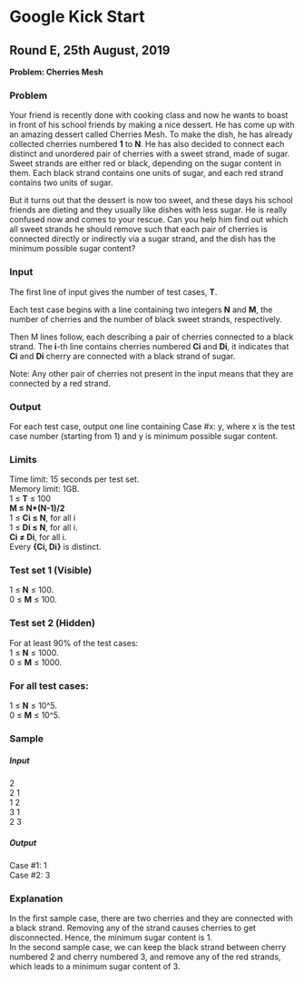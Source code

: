 # Google Kick Start
## Round E, 25th August, 2019
**Problem: Cherries Mesh**

### Problem
Your friend is recently done with cooking class and now he wants to boast in front of his school friends by making a nice dessert. He has come up with an amazing dessert called Cherries Mesh. To make the dish, he has already collected cherries numbered **1** to **N**. He has also decided to connect each distinct and unordered pair of cherries with a sweet strand, made of sugar. Sweet strands are either red or black, depending on the sugar content in them. Each black strand contains one units of sugar, and each red strand contains two units of sugar.

But it turns out that the dessert is now too sweet, and these days his school friends are dieting and they usually like dishes with less sugar. He is really confused now and comes to your rescue. Can you help him find out which all sweet strands he should remove such that each pair of cherries is connected directly or indirectly via a sugar strand, and the dish has the minimum possible sugar content?

### Input
The first line of input gives the number of test cases, **T**.

Each test case begins with a line containing two integers **N** and **M**, the number of cherries and the number of black sweet strands, respectively.

Then M lines follow, each describing a pair of cherries connected to a black strand. The **i**-th line contains cherries numbered **Ci** and **Di**, it indicates that **Ci** and **Di** cherry are connected with a black strand of sugar.

Note: Any other pair of cherries not present in the input means that they are connected by a red strand.

### Output
For each test case, output one line containing Case #x: y, where x is the test case number (starting from 1) and y is minimum possible sugar content.

### Limits
Time limit: 15 seconds per test set.<br />
Memory limit: 1GB.<br />
1 ≤ **T** ≤ 100<br />
**M ≤ N\*(N-1)/2**<br />
1 ≤ **Ci ≤ N**, for all i<br />
1 ≤ **Di ≤ N**, for all i.<br />
**Ci ≠ Di**, for all i.<br />
Every **{Ci, Di}** is distinct.<br />

### Test set 1 (Visible)
1 ≤ **N** ≤ 100.<br />
0 ≤ **M** ≤ 100.<br />

### Test set 2 (Hidden)
For at least 90% of the test cases:<br />
1 ≤ **N** ≤ 1000.<br />
0 ≤ **M** ≤ 1000.<br />

### For all test cases:
1 ≤ **N** ≤ 10^5.<br />
0 ≤ **M** ≤ 10^5.<br />

### Sample

##### Input 
 
2<br />
2 1<br />
1 2<br />
3 1<br />
2 3<br />

##### Output 
  
Case #1: 1<br />
Case #2: 3<br />

### Explanation
In the first sample case, there are two cherries and they are connected with a black strand. Removing any of the strand causes cherries to get disconnected. Hence, the minimum sugar content is 1.<br />
In the second sample case, we can keep the black strand between cherry numbered 2 and cherry numbered 3, and remove any of the red strands, which leads to a minimum sugar content of 3.
